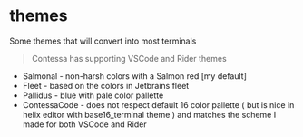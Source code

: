 # themes
Some themes that will convert into most terminals
> Contessa has supporting VSCode and Rider themes

+ Salmonal - non-harsh colors  with a Salmon red [my default]
+ Fleet - based on the colors in Jetbrains fleet
+ Pallidus - blue with pale color pallette
+ ContessaCode - does not respect default 16 color pallette ( but is nice in helix editor with base16_terminal theme ) and matches the scheme I made for both VSCode and Rider 

